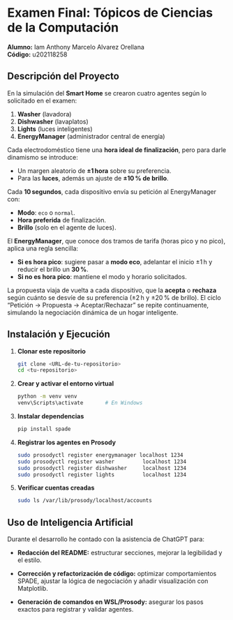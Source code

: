 # Examen Final: Tópicos de Ciencias de la Computación

**Alumno:** Iam Anthony Marcelo Alvarez Orellana  
**Código:** u202118258

## Descripción del Proyecto

En la simulación del **Smart Home** se crearon cuatro agentes según lo solicitado en el examen:

1. **Washer** (lavadora)  
2. **Dishwasher** (lavaplatos)  
3. **Lights** (luces inteligentes)  
4. **EnergyManager** (administrador central de energía)  

Cada electrodoméstico tiene una **hora ideal de finalización**, pero para darle dinamismo se introduce:

- Un margen aleatorio de **±1 hora** sobre su preferencia.
- Para las **luces**, además un ajuste de **±10 % de brillo**.

Cada **10 segundos**, cada dispositivo envía su petición al EnergyManager con:
- **Modo**: `eco` o `normal`.  
- **Hora preferida** de finalización.  
- **Brillo** (solo en el agente de luces).  

El **EnergyManager**, que conoce dos tramos de tarifa (horas pico y no pico), aplica una regla sencilla:

- **Si es hora pico**: sugiere pasar a **modo eco**, adelantar el inicio ±1 h y reducir el brillo un **30 %**.  
- **Si no es hora pico**: mantiene el modo y horario solicitados.  

La propuesta viaja de vuelta a cada dispositivo, que la **acepta** o **rechaza** según cuánto se desvíe de su preferencia (±2 h y ±20 % de brillo). El ciclo “Petición → Propuesta → Aceptar/Rechazar” se repite continuamente, simulando la negociación dinámica de un hogar inteligente.

## Instalación y Ejecución

1. **Clonar este repositorio**  
   ```bash
   git clone <URL-de-tu-repositorio>
   cd <tu-repositorio>
   ```

2. **Crear y activar el entorno virtual**  
   ```bash
   python -m venv venv
   venv\Scripts\activate       # En Windows
   ```
   
3. **Instalar dependencias**  
   ```bash
   pip install spade
   ```

4. **Registrar los agentes en Prosody**  
   ```bash
   sudo prosodyctl register energymanager localhost 1234
   sudo prosodyctl register washer         localhost 1234
   sudo prosodyctl register dishwasher     localhost 1234
   sudo prosodyctl register lights         localhost 1234
   ```

5. **Verificar cuentas creadas**  
   ```bash
   sudo ls /var/lib/prosody/localhost/accounts
   ```

## Uso de Inteligencia Artificial
Durante el desarrollo he contado con la asistencia de ChatGPT para:

* **Redacción del README:** estructurar secciones, mejorar la legibilidad y el estilo.

* **Corrección y refactorización de código:** optimizar comportamientos SPADE, ajustar la lógica de negociación y añadir visualización con Matplotlib.

* **Generación de comandos en WSL/Prosody:** asegurar los pasos exactos para registrar y validar agentes.
